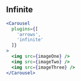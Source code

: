 ## Infinite
```jsx render
<Carousel
  plugins={[
    'arrows',
    'infinite'
  ]}
>
  <img src={imageOne} />
  <img src={imageTwo} />
  <img src={imageThree} />
</Carousel>
```
